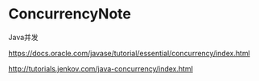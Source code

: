 # ConcurrencyNote
Java并发

https://docs.oracle.com/javase/tutorial/essential/concurrency/index.html

http://tutorials.jenkov.com/java-concurrency/index.html

